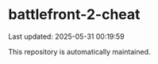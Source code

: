 # battlefront-2-cheat

Last updated: 2025-05-31 00:19:59

This repository is automatically maintained.
